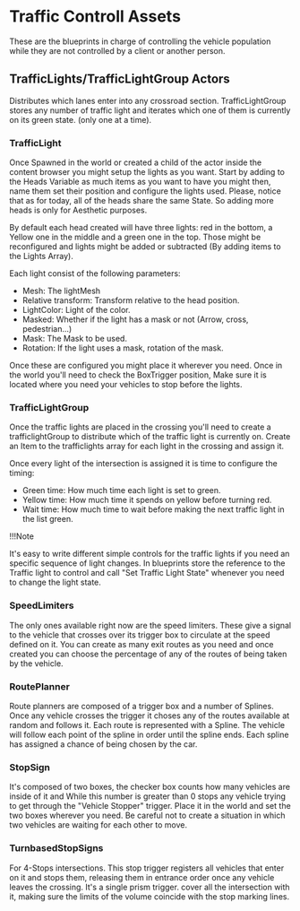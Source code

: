 <h1>Traffic Controll Assets</h1>

These are the blueprints in charge of controlling the vehicle population while they are not controlled by a client or another person.

<h2>TrafficLights/TrafficLightGroup Actors</h2> 
Distributes which lanes enter into any crossroad section. TrafficLightGroup stores any number of traffic light and iterates which one of them is currently on its green state. (only one at a time).

<h3>TrafficLight</h3> 
Once Spawned in the world or created a child of the actor inside the content browser you might setup the lights as you want. Start by adding to the Heads Variable as much items as you want to have you might then, name them set their position and configure the lights used. Please, notice that as for today, all of the heads share the same State. So adding more heads is only for Aesthetic purposes.

 By default each head created will have three lights: red in the bottom, a Yellow one in the middle and a green one in the top. Those might be reconfigured and lights might be added or subtracted (By adding items to the Lights Array).

 Each light consist of the following parameters: 

   - Mesh: The lightMesh
   - Relative transform: Transform relative to the head position.
   - LightColor: Light of the color.
   - Masked: Whether if the light has a mask or not (Arrow, cross, pedestrian...)
   - Mask: The Mask to be used.
   - Rotation: If the light uses a mask, rotation of the mask.


Once these are configured you might place it wherever you need. Once in the world you'll need to check the BoxTrigger position, Make sure it is located where you need your vehicles to stop before the lights.


<h3>TrafficLightGroup</h3>

Once the traffic lights are placed in the crossing you'll need to create a trafficlightGroup to distribute which of the traffic light is currently on. Create an Item to the trafficlights array for each light in the crossing and assign it.

Once every light of the intersection is assigned it is time to configure the timing:

  - Green time: How much time each light is set to green.
  - Yellow time: How much time it spends on yellow before turning red.
  - Wait time: How much time to wait before making the next traffic light in the list green.


!!!Note
  
  It's easy to write different simple controls for the traffic lights if you need an specific sequence of light changes. In blueprints store the reference to the Traffic light to control and call "Set Traffic Light State" whenever you need to change the light state.


<h3>SpeedLimiters</h3>

The only ones available right now are the speed limiters. These give a signal to the vehicle that crosses over its trigger box to circulate at the speed defined on it. You can create as many exit routes as you need and once created you can choose the percentage of any of the routes of being taken by the vehicle.


<h3>RoutePlanner</h3>

Route planners are composed of a trigger box and a number of Splines. Once any vehicle crosses the trigger it choses any of the routes available at random and follows it. Each route is represented with a Spline. The vehicle will follow each point of the spline in order until the spline ends. Each spline has assigned a chance of being chosen by the car.


<h3>StopSign</h3>

It's composed of two boxes, the checker box counts how many vehicles are inside of it and While this number is greater than 0 stops any vehicle trying to get through the "Vehicle Stopper" trigger. Place it in the world and set the two boxes wherever you need. Be careful not to create a situation in which two vehicles are waiting for each other to move.


<h3>TurnbasedStopSigns</h3>

For 4-Stops intersections. This stop trigger registers all vehicles that enter on it and stops them, releasing them in entrance order once any vehicle leaves the crossing. It's a single prism trigger. cover all the intersection with it, making sure the limits of the volume coincide with the stop marking lines. 
